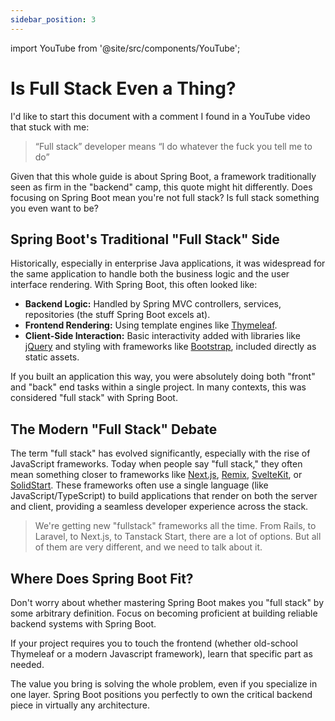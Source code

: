 ```yaml
---
sidebar_position: 3
---
```


import YouTube from '@site/src/components/YouTube';

# Is Full Stack Even a Thing?

I'd like to start this document with a comment I found in a YouTube video that stuck with me:

> “Full stack” developer means “I do whatever the fuck you tell me to do”

Given that this whole guide is about Spring Boot, a framework traditionally seen as firm in the "backend" camp, this quote might hit differently. Does focusing on Spring Boot mean you're not full stack? Is full stack something you even want to be?

## Spring Boot's Traditional "Full Stack" Side

Historically, especially in enterprise Java applications, it was widespread for the same application to handle both the business logic and the user interface rendering. With Spring Boot, this often looked like:

* **Backend Logic:** Handled by Spring MVC controllers, services, repositories (the stuff Spring Boot excels at).
* **Frontend Rendering:** Using template engines like [Thymeleaf](https://www.thymeleaf.org/).
* **Client-Side Interaction:** Basic interactivity added with libraries like [jQuery](https://jquery.com/) and styling with frameworks like [Bootstrap](https://getbootstrap.com/), included directly as static assets.

If you built an application this way, you were absolutely doing both "front" and "back" end tasks within a single project. In many contexts, this was considered "full stack" with Spring Boot.

## The Modern "Full Stack" Debate

The term "full stack" has evolved significantly, especially with the rise of JavaScript frameworks. Today when people say "full stack," they often mean something closer to frameworks like [Next.js](https://nextjs.org/), [Remix](https://remix.run/), [SvelteKit](https://svelte.dev/tutorial/kit/introducing-sveltekit), or [SolidStart](https://start.solidjs.com/). These frameworks often use a single language (like JavaScript/TypeScript) to build applications that render on both the server and client, providing a seamless developer experience across the stack.

> We're getting new "fullstack" frameworks all the time. From Rails, to Laravel, to Next.js, to Tanstack Start, there are a lot of options. But all of them are very different, and we need to talk about it.

<YouTube id="eBy6LJvv8B0" />

## Where Does Spring Boot Fit?

Don't worry about whether mastering Spring Boot makes you "full stack" by some arbitrary definition. Focus on becoming proficient at building reliable backend systems with Spring Boot.

If your project requires you to touch the frontend (whether old-school Thymeleaf or a modern Javascript framework), learn that specific part as needed.

The value you bring is solving the whole problem, even if you specialize in one layer. Spring Boot positions you perfectly to own the critical backend piece in virtually any architecture.